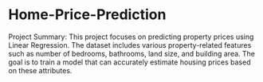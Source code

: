 # Home-Price-Prediction
Project Summary:
This project focuses on predicting property prices using Linear Regression. The dataset includes various property-related features such as number of bedrooms, bathrooms, land size, and building area. The goal is to train a model that can accurately estimate housing prices based on these attributes.
 
